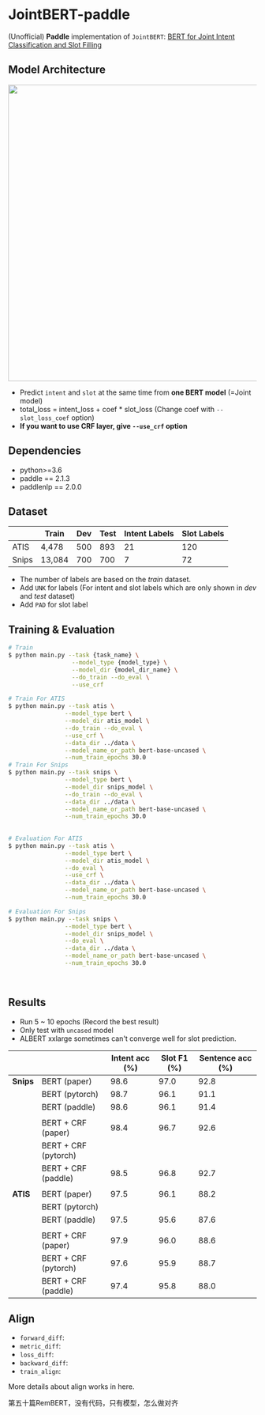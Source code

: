 # JointBERT-paddle

(Unofficial) **Paddle** implementation of `JointBERT`: [BERT for Joint Intent Classification and Slot Filling](https://arxiv.org/abs/1902.10909)

## Model Architecture

<p float="left" align="center">
    <img width="600" src="https://user-images.githubusercontent.com/28896432/68875755-b2f92900-0746-11ea-8819-401d60e4185f.png" />  
</p>

- Predict `intent` and `slot` at the same time from **one BERT model** (=Joint model)
- total_loss = intent_loss + coef \* slot_loss (Change coef with `--slot_loss_coef` option)
- **If you want to use CRF layer, give `--use_crf` option**

## Dependencies

- python>=3.6
- paddle == 2.1.3
- paddlenlp == 2.0.0

  

## Dataset

|       | Train  | Dev | Test | Intent Labels | Slot Labels |
| ----- | ------ | --- | ---- | ------------- | ----------- |
| ATIS  | 4,478  | 500 | 893  | 21            | 120         |
| Snips | 13,084 | 700 | 700  | 7             | 72          |

- The number of labels are based on the _train_ dataset.
- Add `UNK` for labels (For intent and slot labels which are only shown in _dev_ and _test_ dataset)
- Add `PAD` for slot label

## Training & Evaluation

```bash
# Train
$ python main.py --task {task_name} \
                  --model_type {model_type} \
                  --model_dir {model_dir_name} \
                  --do_train --do_eval \
                  --use_crf

# Train For ATIS
$ python main.py --task atis \
                --model_type bert \
                --model_dir atis_model \
                --do_train --do_eval \
                --use_crf \
                --data_dir ../data \
                --model_name_or_path bert-base-uncased \
                --num_train_epochs 30.0
# Train For Snips
$ python main.py --task snips \
                --model_type bert \
                --model_dir snips_model \
                --do_train --do_eval \
                --data_dir ../data \
                --model_name_or_path bert-base-uncased \
                --num_train_epochs 30.0
              
              
# Evaluation For ATIS
$ python main.py --task atis \
                --model_type bert \
                --model_dir atis_model \
                --do_eval \
                --use_crf \
                --data_dir ../data \
                --model_name_or_path bert-base-uncased \
                --num_train_epochs 30.0

# Evaluation For Snips
$ python main.py --task snips \
                --model_type bert \
                --model_dir snips_model \
                --do_eval \
                --data_dir ../data \
                --model_name_or_path bert-base-uncased \
                --num_train_epochs 30.0
                
                
```

## 

## Results

- Run 5 ~ 10 epochs (Record the best result)
- Only test with `uncased` model
- ALBERT xxlarge sometimes can't converge well for slot prediction.

|           |                      | Intent acc (%) | Slot F1 (%) | Sentence acc (%) |
| --------- | -------------------- | -------------- | ----------- | ---------------- |
| **Snips** | BERT (paper)         | 98.6           | 97.0        | 92.8             |
|           | BERT (pytorch)       | 98.7           | 96.1        | 91.1             |
|           | BERT (paddle)        | 98.6           | 96.1        | 91.4             |
|           |                      |                |             |                  |
|           | BERT + CRF (paper)   | 98.4           | 96.7        | 92.6             |
|           | BERT + CRF (pytorch) |                |             |                  |
|           | BERT + CRF (paddle)  | 98.5           | 96.8        | 92.7             |
|           |                      |                |             |                  |
| **ATIS**  | BERT (paper)         | 97.5           | 96.1        | 88.2             |
|           | BERT (pytorch)       |                |             |                  |
|           | BERT (paddle)        | 97.5           | 95.6        | 87.6             |
|           |                      |                |             |                  |
|           | BERT + CRF (paper)   | 97.9           | 96.0        | 88.6             |
|           | BERT + CRF (pytorch) | 97.6           | 95.9        | 88.7             |
|           | BERT + CRF (paddle)  | 97.4           | 95.8        | 88.0             |

## Align

- `forward_diff`: 
- `metric_diff`:
- `loss_diff`:
- `backward_diff`:
- `train_align`:

More details about align works in here.











第五十篇RemBERT，没有代码，只有模型，怎么做对齐

